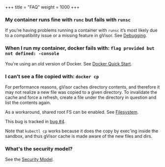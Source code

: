 +++
title = "FAQ"
weight = 1000
+++

### My container runs fine with `runc` but fails with `runsc`

If you’re having problems running a container with `runsc` it’s most likely due
to a compatibility issue or a missing feature in gVisor. See
[Debugging](../debugging/).

### When I run my container, docker fails with: `flag provided but not defined: -console`

You're using an old version of Docker. See [Docker Quick Start](../docker/).

### I can’t see a file copied with: `docker cp`

For performance reasons, gVisor caches directory contents, and therefore it may
not realize a new file was copied to a given directory. To invalidate the cache
and force a refresh, create a file under the directory in question and list the
contents again.

As a workaround, shared root FS can be enabled. See [Filesystem](../filesystem/).

This bug is tracked in [bug #4](https://github.com/google/gvisor/issues/4).

Note that `kubectl cp` works because it does the copy by exec'ing inside the
sandbox, and thus gVisor cache is made aware of the new files and dirs.

### What's the security model?

See the [Security Model](../../architecture_guide/security/).
